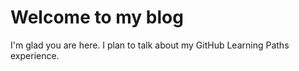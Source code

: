 # Welcome to my blog

I'm glad you are here. I plan to talk about my GitHub Learning Paths experience.
